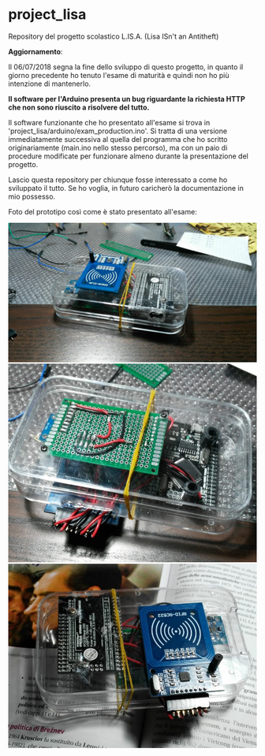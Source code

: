 # project_lisa
Repository del progetto scolastico L.IS.A. (Lisa ISn't an Antitheft)

**Aggiornamento**: 

Il 06/07/2018 segna la fine dello sviluppo di questo progetto, in quanto il giorno precedente ho tenuto l'esame di maturità e quindi non ho più intenzione di mantenerlo.

**Il software per l'Arduino presenta un bug riguardante la richiesta HTTP che non sono riuscito a risolvere del tutto.**

Il software funzionante che ho presentato all'esame si trova in 'project_lisa/arduino/exam_production.ino'.
Si tratta di una versione immediatamente successiva al quella del programma che ho scritto originariamente (main.ino nello stesso percorso), ma con un paio di procedure modificate per funzionare almeno durante la presentazione del progetto. 

Lascio questa repository per chiunque fosse interessato a come ho sviluppato il tutto. Se ho voglia, in futuro caricherò la documentazione in mio possesso. 

Foto del prototipo così come è stato presentato all'esame:

![prototipo_top](/prototipo_top.jpg)
![prototipo_bottom](/prototipo_bottom.jpg)
![prototipo_top2](/prototipo_top2.jpg)
